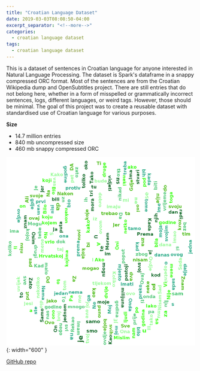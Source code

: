 ```yaml
---
title: "Croatian Language Dataset"
date: 2019-03-03T08:08:50-04:00
excerpt_separator: "<!--more-->"
categories:
  - croatian language dataset
tags:
  - croatian language dataset
---
```


This is a dataset of sentences in Croatian language for anyone interested in Natural Language Processing. The dataset is Spark's dataframe in a snappy compressed ORC format. Most of the sentences are from the Croatian Wikipedia dump and OpenSubtitles project. There are still entries that do not belong here, whether in a form of misspelled or grammatically incorrect sentences, logs, different languages, or weird tags. However, those should be minimal. The goal of this project was to create a reusable dataset with standardised use of Croatian language for various purposes.

**Size**
* 14.7 million entries  
* 840 mb uncompressed size  
* 460 mb snappy compressed ORC  

<!--more-->

![alt text](https://raw.githubusercontent.com/matkosoric/Croatian-Language-Dataset/master/wordcloud.png?raw=true "Title"){: width="600" }

[GitHub repo](https://github.com/matkosoric/Croatian-Language-Dataset/tree/master/sentences.snappy.orc)

